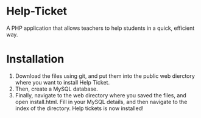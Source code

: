 Help-Ticket
===========

A PHP application that allows teachers to help students in a quick, efficient way.


Installation
============

1. Download the files using git, and put them into the public web dierctory where you want to install Help Ticket.
2. Then, create a MySQL database.
3. Finally, navigate to the web directory where you saved the files, and open install.html. Fill in your MySQL details, and then navigate to the index of the directory.
Help tickets is now installed!
